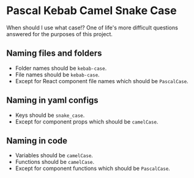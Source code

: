 # Pascal Kebab Camel Snake Case

When should I use what case!? One of life's more difficult questions answered for the purposes of this project.

## Naming files and folders

- Folder names should be `kebab-case`.
- File names should be `kebab-case`.
- Except for React component file names which should be `PascalCase`.

## Naming in yaml configs

- Keys should be `snake_case`.
- Except for component props which should be `camelCase`.

## Naming in code

- Variables should be `camelCase`.
- Functions should be `camelCase`.
- Except for component functions which should be `PascalCase`.
